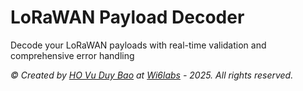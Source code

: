 # LoRaWAN Payload Decoder
Decode your LoRaWAN payloads with real-time validation and comprehensive error handling

*© Created by <a href="https://www.linkedin.com/in/vu-duy-bao-ho/" target="_blank">HO Vu Duy Bao</a> at <a href="https://wi6labs.com" target="_blank">Wi6labs</a> - 2025. All rights reserved.*
